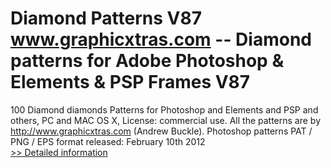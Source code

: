 # Diamond Patterns V87<br />www.graphicxtras.com -- Diamond patterns for Adobe Photoshop & Elements & PSP Frames V87

100 Diamond diamonds Patterns for Photoshop and Elements and PSP and others, PC and MAC OS X, License: commercial use. All the patterns are by http://www.graphicxtras.com (Andrew Buckle). Photoshop patterns PAT / PNG / EPS format released: February 10th 2012<br />[>> Detailed information](https://secure.shareit.com/shareit/product.html?productid=300502083&affiliateid=200057808)